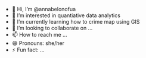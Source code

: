 - 👋 Hi, I’m @annabelonofua
- 👀 I’m interested in quantiative data analytics
- 🌱 I’m currently learning how to crime map using GIS 
- 💞️ I’m looking to collaborate on ...
- 📫 How to reach me ...
- 😄 Pronouns: she/her
- ⚡ Fun fact: ...

<!---
annabelonofua/annabelonofua is a ✨ special ✨ repository because its `README.md` (this file) appears on your GitHub profile.
You can click the Preview link to take a look at your changes.
--->
